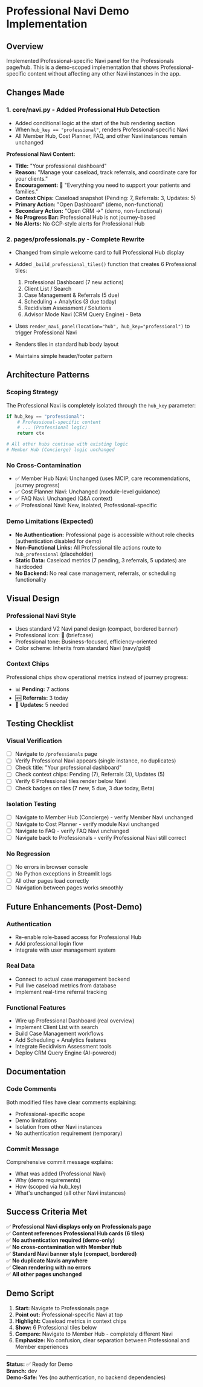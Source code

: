# Professional Navi Demo Implementation

## Overview
Implemented Professional-specific Navi panel for the Professionals page/hub. This is a demo-scoped implementation that shows Professional-specific content without affecting any other Navi instances in the app.

## Changes Made

### 1. **core/navi.py** - Added Professional Hub Detection
- Added conditional logic at the start of the hub rendering section
- When `hub_key == "professional"`, renders Professional-specific Navi
- All Member Hub, Cost Planner, FAQ, and other Navi instances remain unchanged

**Professional Navi Content:**
- **Title:** "Your professional dashboard"
- **Reason:** "Manage your caseload, track referrals, and coordinate care for your clients."
- **Encouragement:** 💼 "Everything you need to support your patients and families."
- **Context Chips:** Caseload snapshot (Pending: 7, Referrals: 3, Updates: 5)
- **Primary Action:** "Open Dashboard" (demo, non-functional)
- **Secondary Action:** "Open CRM →" (demo, non-functional)
- **No Progress Bar:** Professional Hub is not journey-based
- **No Alerts:** No GCP-style alerts for Professional Hub

### 2. **pages/professionals.py** - Complete Rewrite
- Changed from simple welcome card to full Professional Hub display
- Added `_build_professional_tiles()` function that creates 6 Professional tiles:
  1. Professional Dashboard (7 new actions)
  2. Client List / Search
  3. Case Management & Referrals (5 due)
  4. Scheduling + Analytics (3 due today)
  5. Recidivism Assessment / Solutions
  6. Advisor Mode Navi (CRM Query Engine) - Beta

- Uses `render_navi_panel(location="hub", hub_key="professional")` to trigger Professional Navi
- Renders tiles in standard hub body layout
- Maintains simple header/footer pattern

## Architecture Patterns

### Scoping Strategy
The Professional Navi is completely isolated through the `hub_key` parameter:

```python
if hub_key == "professional":
    # Professional-specific content
    # ... (Professional logic)
    return ctx

# All other hubs continue with existing logic
# Member Hub (Concierge) logic unchanged
```

### No Cross-Contamination
- ✅ Member Hub Navi: Unchanged (uses MCIP, care recommendations, journey progress)
- ✅ Cost Planner Navi: Unchanged (module-level guidance)
- ✅ FAQ Navi: Unchanged (Q&A context)
- ✅ Professional Navi: New, isolated, Professional-specific

### Demo Limitations (Expected)
- **No Authentication:** Professional page is accessible without role checks (authentication disabled for demo)
- **Non-Functional Links:** All Professional tile actions route to `hub_professional` (placeholder)
- **Static Data:** Caseload metrics (7 pending, 3 referrals, 5 updates) are hardcoded
- **No Backend:** No real case management, referrals, or scheduling functionality

## Visual Design

### Professional Navi Style
- Uses standard V2 Navi panel design (compact, bordered banner)
- Professional icon: 💼 (briefcase)
- Professional tone: Business-focused, efficiency-oriented
- Color scheme: Inherits from standard Navi (navy/gold)

### Context Chips
Professional chips show operational metrics instead of journey progress:
- 📊 **Pending:** 7 actions
- 🆕 **Referrals:** 3 today  
- 📝 **Updates:** 5 needed

## Testing Checklist

### Visual Verification
- [ ] Navigate to `/professionals` page
- [ ] Verify Professional Navi appears (single instance, no duplicates)
- [ ] Check title: "Your professional dashboard"
- [ ] Check context chips: Pending (7), Referrals (3), Updates (5)
- [ ] Verify 6 Professional tiles render below Navi
- [ ] Check badges on tiles (7 new, 5 due, 3 due today, Beta)

### Isolation Testing
- [ ] Navigate to Member Hub (Concierge) - verify Member Navi unchanged
- [ ] Navigate to Cost Planner - verify module Navi unchanged  
- [ ] Navigate to FAQ - verify FAQ Navi unchanged
- [ ] Navigate back to Professionals - verify Professional Navi still correct

### No Regression
- [ ] No errors in browser console
- [ ] No Python exceptions in Streamlit logs
- [ ] All other pages load correctly
- [ ] Navigation between pages works smoothly

## Future Enhancements (Post-Demo)

### Authentication
- Re-enable role-based access for Professional Hub
- Add professional login flow
- Integrate with user management system

### Real Data
- Connect to actual case management backend
- Pull live caseload metrics from database
- Implement real-time referral tracking

### Functional Features
- Wire up Professional Dashboard (real overview)
- Implement Client List with search
- Build Case Management workflows
- Add Scheduling + Analytics features
- Integrate Recidivism Assessment tools
- Deploy CRM Query Engine (AI-powered)

## Documentation

### Code Comments
Both modified files have clear comments explaining:
- Professional-specific scope
- Demo limitations
- Isolation from other Navi instances
- No authentication requirement (temporary)

### Commit Message
Comprehensive commit message explains:
- What was added (Professional Navi)
- Why (demo requirements)
- How (scoped via hub_key)
- What's unchanged (all other Navi instances)

## Success Criteria Met

✅ **Professional Navi displays only on Professionals page**  
✅ **Content references Professional Hub cards (6 tiles)**  
✅ **No authentication required (demo-only)**  
✅ **No cross-contamination with Member Hub**  
✅ **Standard Navi banner style (compact, bordered)**  
✅ **No duplicate Navis anywhere**  
✅ **Clean rendering with no errors**  
✅ **All other pages unchanged**

## Demo Script

1. **Start:** Navigate to Professionals page
2. **Point out:** Professional-specific Navi at top
3. **Highlight:** Caseload metrics in context chips
4. **Show:** 6 Professional tiles below
5. **Compare:** Navigate to Member Hub - completely different Navi
6. **Emphasize:** No confusion, clear separation between Professional and Member experiences

---

**Status:** ✅ Ready for Demo  
**Branch:** dev  
**Demo-Safe:** Yes (no authentication, no backend dependencies)

